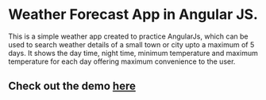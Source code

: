 # Weather Forecast  App in Angular JS.

This is a simple weather app created to practice AngularJs, which can be used to search weather details of a small town or city upto a maximum of 5 days.
It shows the day time, night time, minimum temperature and maximum temperature for each day offering maximum convenience to the user. 

## Check out the demo [here](http://shubhamp.in/forecast/)
